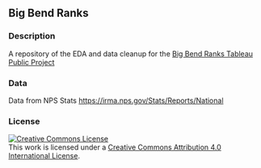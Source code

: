 ## Big Bend Ranks

### Description
A repository of the EDA and data cleanup for the [Big Bend Ranks Tableau Public Project](https://public.tableau.com/app/profile/dan.gunn/viz/BigBendRanking/NPRanks?publish=yes)

### Data
Data from NPS Stats
https://irma.nps.gov/Stats/Reports/National

### License
<a rel="license" href="http://creativecommons.org/licenses/by/4.0/"><img alt="Creative Commons License" style="border-width:0" src="https://i.creativecommons.org/l/by/4.0/88x31.png" /></a><br />This work is licensed under a <a rel="license" href="http://creativecommons.org/licenses/by/4.0/">Creative Commons Attribution 4.0 International License</a>.
